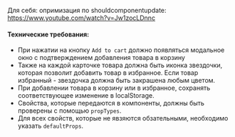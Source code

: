 Для себя: опримизация по shouldcomponentupdate: https://www.youtube.com/watch?v=Jw1zocLDnnc

#### Технические требования:

- При нажатии на кнопку `Add to cart` должно появляться модальное окно с подтверждением добавления товара в корзину
- Также на каждой карточке товара должна быть иконка звездочки, которая позволит добавить товар в избранное. Если товар избранный - звездочка должна быть закрашена любым цветом.
- При добавлении товара в корзину или в избранное, сохранять соответствующее изменение в localStorage.
- Свойства, которые передаются в компоненты, должны быть проверены с помощью `propTypes`.
- Для всех свойств, которые не явзяются обзательными, необходимо указать `defaultProps`.

